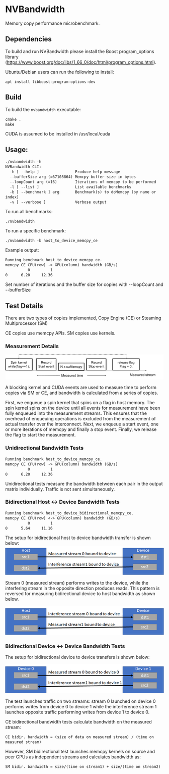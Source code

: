 # NVBandwidth
Memory copy performance microbenchmark.

## Dependencies
To build and run NVBandwidth please install the Boost program_options library (https://www.boost.org/doc/libs/1_66_0/doc/html/program_options.html).

Ubuntu/Debian users can run the following to install:
```
apt install libboost-program-options-dev
```

## Build
To build the `nvbandwidth` executable:
```
cmake .
make
```
CUDA is assumed to be installed in /usr/local/cuda

## Usage:
```
./nvbandwidth -h
NVBandwidth CLI:
  -h [ --help ]                Produce help message
  --bufferSize arg (=67108864) Memcpy buffer size in bytes
  --loopCount arg (=16)        Iterations of memcpy to be performed
  -l [ --list ]                List available benchmarks
  -b [ --benchmark ] arg       Benchmark(s) to doMemcpy (by name or index)
  -v [ --verbose ]             Verbose output
```

To run all benchmarks:
```
./nvbandwidth
```

To run a specific benchmark:
```
./nvbandwidth -b host_to_device_memcpy_ce
```
Example output:
```
Running benchmark host_to_device_memcpy_ce.
memcpy CE CPU(row) -> GPU(column) bandwidth (GB/s)
          0         1
0      6.20     12.36
```

Set number of iterations and the buffer size for copies with --loopCount and --bufferSize

## Test Details
There are two types of copies implemented, Copy Engine (CE) or Steaming Multiprocessor (SM)

CE copies use memcpy APIs. SM copies use kernels.

### Measurement Details
![](diagrams/measurement.png)

A blocking kernel and CUDA events are used to measure time to perform copies via SM or CE, and bandwidth is calculated from a series of copies.

First, we enqueue a spin kernel that spins on a flag in host memory. The spin kernel spins on the device until all events for measurement have been fully enqueued into the measurement streams. This ensures that the overhead of enqueuing operations is excluded from the measurement of actual transfer over the interconnect. Next, we enqueue a start event, one or more iterations of memcpy and finally a stop event. Finally, we release the flag to start the measurement.

### Unidirectional Bandwidth Tests
```
Running benchmark host_to_device_memcpy_ce.
memcpy CE CPU(row) -> GPU(column) bandwidth (GB/s)
          0         1
0      6.20     12.36
```

Unidirectional tests measure the bandwidth between each pair in the output matrix individually. Traffic is not sent simultaneously.

### Bidirectional Host <-> Device Bandwidth Tests
```
Running benchmark host_to_device_bidirectional_memcpy_ce.
memcpy CE CPU(row) <-> GPU(column) bandwidth (GB/s)
          0         1
0      5.64     11.16
```

The setup for bidirectional host to device bandwidth transfer is shown below:
![](diagrams/HtoDBidir.png)

Stream 0 (measured stream) performs writes to the device, while the interfering stream in the opposite direction produces reads. This pattern is reversed for measuring bidirectional device to host bandwidth as shown below.

![](diagrams/DtoHBidir.png)

### Bidirectional Device <-> Device Bandwidth Tests
The setup for bidirectional device to device transfers is shown below:

![](diagrams/DtoDBidir.png)

The test launches traffic on two streams: stream 0 launched on device 0 performs writes from device 0 to device 1 while the interference stream 1 launches opposite traffic performing writes from device 1 to device 0.

CE bidirectional bandwidth tests calculate bandwidth on the measured stream:
```
CE bidir. bandwidth = (size of data on measured stream) / (time on measured stream)
```
However, SM bidirectional test launches memcpy kernels on source and peer GPUs as independent streams and calculates bandwidth as:
```
SM bidir. bandwidth = size/(time on stream1) + size/(time on stream2)
```
